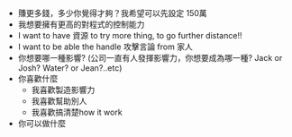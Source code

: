 - 賺更多錢，多少你覺得才夠？我希望可以先設定 150萬
- 我想要擁有更高的對程式的控制能力
- I want to have 資源 to try more thing, to go further distance!!
- I want to be able the handle 攻擊言論 from 家人
- 你想要哪一種影響? (公司一直有人發揮影響力，你想要成為哪一種? Jack or Josh? Water? or Jean?..etc)
- 你喜歡什麼
    - 我喜歡製造影響力
    - 我喜歡幫助別人
    - 我喜歡搞清楚how it work
- 你可以做什麼